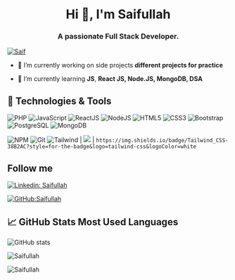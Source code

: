 <!--
**saifullah767/saifullah767** is a ✨ _special_ ✨ repository because its `README.md` (this file) appears on your GitHub profile.

Here are some ideas to get you started:

- 🔭 I’m currently working on ...
- 🌱 I’m currently learning ...
- 👯 I’m looking to collaborate on ...
- 🤔 I’m looking for help with ...
- 💬 Ask me about ...
- 📫 How to reach me: ...
- 😄 Pronouns: ...
- ⚡ Fun fact: ...
-->

<h1 align="center">Hi 👋, I'm Saifullah</h1>
<h3 align="center">A passionate Full Stack Developer.</h3>

<!-- <p align="left"> <img src="https://komarev.com/ghpvc/?username=amrendrakind&label=Profile%20views&color=0e75b6&style=flat" alt="Saif" /> </p> -->

<p align="left"> <a href="https://github.com/ryo-ma/github-profile-trophy"><img src="https://github-profile-trophy.vercel.app/?username=saifullah767" alt="Saif" /></a> </p>

- 🔭 I’m currently working on side projects **different projects for practice**

- 🌱 I’m currently learning **JS**, **React JS, Node.JS, MongoDB, DSA**

<!-- - You can find me on http://amrendrakind.github.io/ -->


## 🔧 Technologies & Tools

![PHP](https://img.shields.io/badge/-PHP-black?style=flat-square&logo=PHP)
![JavaScript](https://img.shields.io/badge/-JavaScript-black?style=flat-square&logo=javascript)
![ReactJS](https://img.shields.io/badge/-ReactJS-black?style=flat-square&logo=react)
![NodeJS](https://img.shields.io/badge/NodeJS-339933.svg?logo=node.js&logoColor=white)
![HTML5](https://img.shields.io/badge/-HTML5-E34F26?style=flat-square&logo=html5&logoColor=white)
![CSS3](https://img.shields.io/badge/-CSS3-1572B6?style=flat-square&logo=css3)
![Bootstrap](https://img.shields.io/badge/-Bootstrap-563D7C?style=flat-square&logo=bootstrap)
![PostgreSQL](https://img.shields.io/badge/PostgreSQL-2C8EBB.svg?logo=postgresql&logoColor=white)
![MongoDB](https://img.shields.io/badge/MongoDB-c14438.svg?logo=mongodb&logoColor=white)
<!-- ![TypeScript](https://img.shields.io/badge/-TypeScript-007ACC?style=flat-square&logo=typescript) -->
![NPM](https://img.shields.io/badge/NPM-CB3837.svg?logo=npm)
![Git](https://img.shields.io/badge/-Git-black?style=flat-square&logo=git)
![Tailwind](https://img.shields.io/badge/-tailwindcss-%2306B6D4)
| <img src="https://img.shields.io/badge/Tailwind_CSS-38B2AC?style=for-the-badge&logo=tailwind-css&logoColor=white" />            | `https://img.shields.io/badge/Tailwind_CSS-38B2AC?style=for-the-badge&logo=tailwind-css&logoColor=white`
<!-- ![GitHub](https://img.shields.io/badge/-GitHub-181717?style=flat-square&logo=github) -->



<!--
![](https://img.shields.io/badge/Code-JavaScript-informational?style=flat&logo=javascript&logoColor=white&color=2bbc8a)
![](https://img.shields.io/badge/Code-Node%20JS-informational?style=flat&logo=node&logoColor=white&color=2bbc8a)
![](https://img.shields.io/badge/Code-Express%20JS-informational?style=flat&logo=express&logoColor=white&color=2bbc8a)
![](https://img.shields.io/badge/Code-Python-informational?style=flat&logo=python&logoColor=white&color=2bbc8a)
![](https://img.shields.io/badge/Tools-PostgreSQL-informational?style=flat&logo=postgresql&logoColor=white&color=2bbc8a)
![](https://img.shields.io/badge/Tools-MongoDB-informational?style=flat&logo=mongodb&logoColor=white&color=2bbc8a)
![](https://img.shields.io/badge/OS-Linux-informational?style=flat&logo=linux&logoColor=white&color=2bbc8a)
![](https://img.shields.io/badge/Shell-Bash-informational?style=flat&logo=gnu-bash&logoColor=white&color=2bbc8a)
![](https://img.shields.io/badge/Tools-AWS-informational?style=flat&logo=aws&logoColor=white&color=2bbc8a)
![](https://img.shields.io/badge/Tools-Docker-informational?style=flat&logo=docker&logoColor=white&color=2bbc8a)

## Tech Skills
-->

## Follow me

[![Linkedin: Saifullah](https://img.shields.io/badge/-Saifullah-blue?style=flat-square&logo=Linkedin&logoColor=white&link=linkedin.com/in/saifullah-khan-b0637b169)](https://www.linkedin.com/in/saifullah-khan-b0637b169/)

[![GitHub:Saifullah](https://img.shields.io/github/followers/saifullah767?style=social)](https://github.com/saifullah767)

## &#x1f4c8; GitHub Stats Most Used Languages

![GitHub stats](https://github-readme-stats.vercel.app/api?username=saifullah767&show_icons=true&count_private=true&theme=radical)
<p> <img align="center" src="https://github-readme-streak-stats.herokuapp.com/?user=saifullah767&theme=radical" alt="Saifullah" /> </p>

<p align="left"><img align="left" src="https://github-readme-stats.vercel.app/api/top-langs?username=saifullah767&show_icons=true&locale=en&layout=compact&theme=radical" alt="Saifullah" /></p>

<!--
![Github stats](https://github-readme-stats.vercel.app/api?username=amrendrakind&hide=issues&theme=gruvbox&show_icons=true&hide_border=false&count_private=true&include_all_commits=true&line_height=24.5)
[![Top Langs](https://github-readme-stats.vercel.app/api/top-langs/?username=amrendrakind&layout=compact&theme=gruvbox&langs_count=10)](https://github.com/amrendrakind/github-readme-stats)
<p><img align="center" src="https://github-readme-streak-stats.herokuapp.com/?user=amrendrakind&" alt="AmrendraK" /></p>
-->
<!-- links to your social media accounts -->

<!-- [1]: https://twitter.com/amrendrak_
[2]: https://github.com/amrendrakind
[3]: https://www.linkedin.com/in/amrendraakumar/ -->
